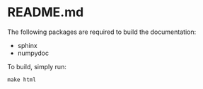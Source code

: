 # README.md

The following packages are required to build the documentation:

* sphinx
* numpydoc

To build, simply run:

```
make html
```
